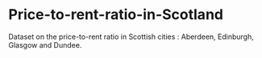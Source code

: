 # Price-to-rent-ratio-in-Scotland
Dataset on the price-to-rent ratio in Scottish cities : Aberdeen, Edinburgh, Glasgow and Dundee. 
